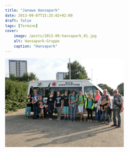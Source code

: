 ```yaml
---
title: "Janawa Hansapark"
date: 2013-09-07T15:25:02+02:00
draft: false
tags: [Termine]
cover:
    image: /posts/2013-09-hansapark_01.jpg
    alt: Hansapark-Gruppe
    caption: "Hansapark"
---
```


![Bild 2](/posts/2013-09-hansapark_02.jpg)
